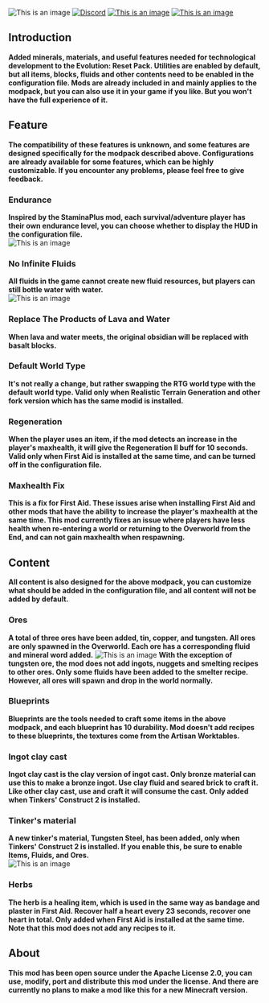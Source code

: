 ![This is an image](https://s1.ax1x.com/2023/07/23/pCq54Ag.png)
[![Discord](https://img.shields.io/discord/1321045735055163402?logo=discord&color=949af1)](https://discord.gg/JdrzWQvT3v)
[![This is an image](https://cf.way2muchnoise.eu/versions/702132.svg)](https://www.curseforge.com/minecraft/mc-mods/er-core/files)
[![This is an image](https://cf.way2muchnoise.eu/full_702132_downloads.svg)](https://www.curseforge.com/minecraft/mc-mods/er-core)
## Introduction
**Added minerals, materials, and useful features needed for technological development to the Evolution: Reset Pack. Utilities are enabled by default, but all items, blocks, fluids and other contents need to be enabled in the configuration file. Mods are already included in and mainly applies to the modpack, but you can also use it in your game if you like. But you won't have the full experience of it.**  
## Feature  
**The compatibility of these features is unknown, and some features are designed specifically for the modpack described above. Configurations are already available for some features, which can be highly customizable. If you encounter any problems, please feel free to give feedback.**
### Endurance  
**Inspired by the StaminaPlus mod, each survival/adventure player has their own endurance level, you can choose whether to display the HUD in the configuration file.**  
![This is an image](https://s1.ax1x.com/2023/07/22/pCbvoF0.png)
### No Infinite Fluids  
**All fluids in the game cannot create new fluid resources, but players can still bottle water with water.**  
![This is an image](https://s1.ax1x.com/2022/12/28/pSSP7Sx.png)
### Replace The Products of Lava and Water  
**When lava and water meets, the original obsidian will be replaced with basalt blocks.**  
### Default World Type  
**It's not really a change, but rather swapping the RTG world type with the default world type. Valid only when Realistic Terrain Generation and other fork version which has the same modid is installed.**  
### Regeneration  
**When the player uses an item, if the mod detects an increase in the player's maxhealth, it will give the Regeneration II buff for 10 seconds. Valid only when First Aid is installed at the same time, and can be turned off in the configuration file.**  
### Maxhealth Fix  
**This is a fix for First Aid. These issues arise when installing First Aid and other mods that have the ability to increase the player's maxhealth at the same time. This mod currently fixes an issue where players have less health when re-entering a world or returning to the Overworld from the End, and can not gain maxhealth when respawning.**  
## Content  
**All content is also designed for the above modpack, you can customize what should be added in the configuration file, and all content will not be added by default.**  
### Ores  
**A total of three ores have been added, tin, copper, and tungsten. All ores are only spawned in the Overworld. Each ore has a corresponding fluid and mineral word added.** 
![This is an image](https://s11.ax1x.com/2024/02/13/pF8Bv8I.png)
**With the exception of tungsten ore, the mod does not add ingots, nuggets and smelting recipes to other ores. Only some fluids have been added to the smelter recipe. However, all ores will spawn and drop in the world normally.**  
### Blueprints  
**Blueprints are the tools needed to craft some items in the above modpack, and each blueprint has 10 durability. Mod doesn't add recipes to these blueprints, the textures come from the Artisan Worktables.**  
### Ingot clay cast  
**Ingot clay cast is the clay version of ingot cast. Only bronze material can use this to make a bronze ingot. Use clay fluid and seared brick to craft it. Like other clay cast, use and craft it will consume the cast. Only added when Tinkers' Construct 2 is installed.**  
### Tinker's material  
**A new tinker's material,  Tungsten Steel, has been added, only when Tinkers' Construct 2 is installed. If you enable this, be sure to enable Items, Fluids, and Ores.**  
![This is an image](https://s11.ax1x.com/2024/02/13/pF8BzxP.png)
### Herbs  
**The herb is a healing item, which is used in the same way as bandage and plaster in First Aid. Recover half a heart every 23 seconds, recover one heart in total. Only added when First Aid is installed at the same time. Note that this mod does not add any recipes to it.**  
## About  
**This mod has been open source under the Apache License 2.0, you can use, modify, port and distribute this mod under the license. And there are currently no plans to make a mod like this for a new Minecraft version.**
